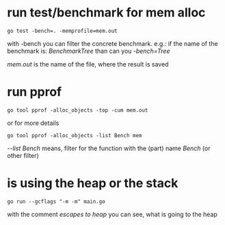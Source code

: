 # run test/benchmark for mem alloc

`go test -bench=. -memprofile=mem.out`

with -bench you can filter the concrete benchmark.
e.g.: if the name of the benchmark is: *BenchmarkTree* than can you *-bench=Tree*

*mem.out* is the name of the file, where the result is saved

# run pprof

`go tool pprof -alloc_objects -top -cum mem.out`

or for more details

`go tool pprof -alloc_objects -list Bench mem`

*--list Bench* means, filter for the function with the (part) name *Bench* (or other filter)

# is using the heap or the stack

`go run --gcflags "-m -m" main.go`

with the comment *escapes to heap* you can see, what is going to the heap